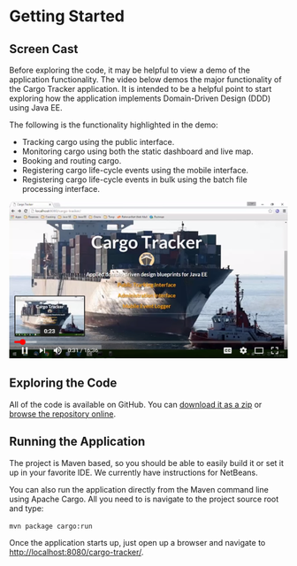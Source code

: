 # Getting Started

## Screen Cast

Before exploring the code, it may be helpful to view a demo of the application functionality. The video below demos the major functionality of the Cargo Tracker application. It is intended to be a helpful point to start exploring how the application implements Domain-Driven Design \(DDD\) using Java EE.

The following is the functionality highlighted in the demo:

* Tracking cargo using the public interface.
* Monitoring cargo using both the static dashboard and live map.
* Booking and routing cargo.
* Registering cargo life-cycle events using the mobile interface.
* Registering cargo life-cycle events in bulk using the batch file processing interface.

<center><a href="https://www.youtube.com/watch?v=lLaNa46mqfY" target="_blank" ><img src=".gitbook/assets/screencast.png"/></a></center>

## Exploring the Code

All of the code is available on GitHub. You can [download it as a zip](https://github.com/m-reza-rahman/cargo-tracker/archive/master.zip) or [browse the repository online](https://github.com/m-reza-rahman/cargo-tracker/).

## Running the Application

The project is Maven based, so you should be able to easily build it or set it up in your favorite IDE. We currently have instructions for NetBeans.

You can also run the application directly from the Maven command line using Apache Cargo. All you need to is navigate to the project source root and type:

`mvn package cargo:run`

Once the application starts up, just open up a browser and navigate to [http://localhost:8080/cargo-tracker/](http://localhost:8080/cargo-tracker/).

